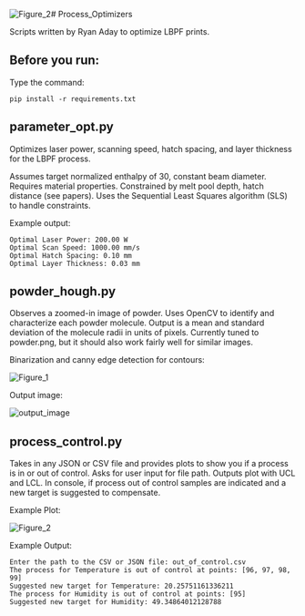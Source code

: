 ![Figure_2](https://github.com/user-attachments/assets/4887177a-1ea2-4e42-8796-1f3ccd4d0189)# Process_Optimizers

Scripts written by Ryan Aday to optimize LBPF prints.

## Before you run:

Type the command:

    pip install -r requirements.txt

## parameter_opt.py
Optimizes laser power, scanning speed, hatch spacing, and layer thickness for the LBPF process.

Assumes target normalized enthalpy of 30, constant beam diameter.
Requires material properties.
Constrained by melt pool depth, hatch distance (see papers).
Uses the Sequential Least Squares algorithm (SLS) to handle constraints.

Example output:

    Optimal Laser Power: 200.00 W
    Optimal Scan Speed: 1000.00 mm/s
    Optimal Hatch Spacing: 0.10 mm
    Optimal Layer Thickness: 0.03 mm

## powder_hough.py
Observes a zoomed-in image of powder. Uses OpenCV to identify and characterize each powder molecule.
Output is a mean and standard deviation of the molecule radii in units of pixels.
Currently tuned to powder.png, but it should also work fairly well for similar images.

Binarization and canny edge detection for contours:

![Figure_1](https://github.com/user-attachments/assets/563e14b1-7dc9-47f3-8143-c7159224597d)

Output image:

![output_image](https://github.com/user-attachments/assets/4eda6586-5d06-41aa-9e68-2c5061e1c13e)

## process_control.py
Takes in any JSON or CSV file and provides plots to show you if a process is in or out of control.
Asks for user input for file path.
Outputs plot with UCL and LCL. In console, if process out of control samples are indicated and a new target is suggested to compensate.

Example Plot:

![Figure_2](https://github.com/user-attachments/assets/e929b244-9500-433f-b560-3aa6c61bc144)

Example Output:

    Enter the path to the CSV or JSON file: out_of_control.csv
    The process for Temperature is out of control at points: [96, 97, 98, 99]
    Suggested new target for Temperature: 20.25751161336211
    The process for Humidity is out of control at points: [95]
    Suggested new target for Humidity: 49.34864012128788
